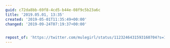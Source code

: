 ```yaml
---
guid: c72da8bb-69f8-4cd5-b44e-08f9c5b23a6c
title: '2019.05.01, 13:35'
created: '2019-05-01T11:35:49+00:00'
changed: '2019-09-24T07:19:37+00:00'


repost_of: 'https://twitter.com/mulegirl/status/1123246431593160704?s=19'
---
```


